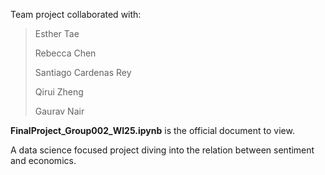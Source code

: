 Team project collaborated with:


>Esther Tae
>
>Rebecca Chen
>
>Santiago Cardenas Rey
>
>Qirui Zheng
>
>Gaurav Nair



**FinalProject_Group002_WI25.ipynb** is the official document to view.


A data science focused project diving into the relation between sentiment and economics. 
